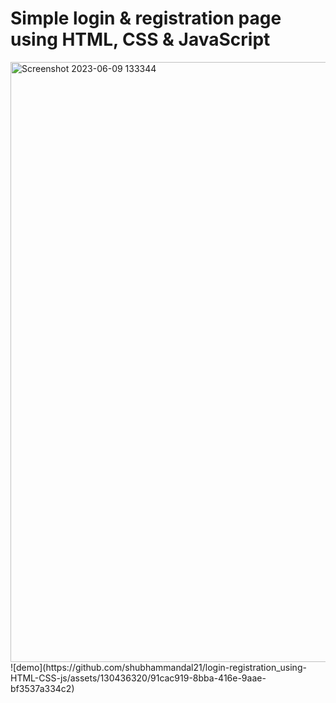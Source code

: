 # Simple login & registration page using HTML, CSS & JavaScript

<img width="960" alt="Screenshot 2023-06-09 133344" src="https://github.com/shubhammandal21/login-registration_using-HTML-CSS-js/assets/130436320/f7478f85-c449-4568-8410-d717725e0571">
![demo](https://github.com/shubhammandal21/login-registration_using-HTML-CSS-js/assets/130436320/91cac919-8bba-416e-9aae-bf3537a334c2)
